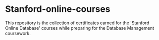 # Stanford-online-courses
This repository is the collection of certificates earned for the 'Stanford Online Database' courses while preparing for the Database Management coursework.


